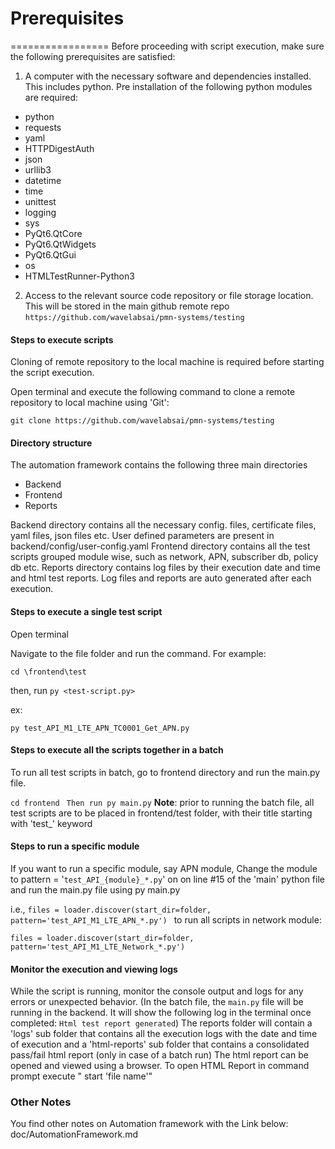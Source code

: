 # Prerequisites
=================
Before proceeding with script execution, make sure the following prerequisites are satisfied:

1. A computer with the necessary software and dependencies installed. This includes python.
Pre installation of the following python modules are required:

* python
* requests
* yaml
* HTTPDigestAuth
* json
* urllib3
* datetime
* time
* unittest
* logging
* sys
* PyQt6.QtCore 
* PyQt6.QtWidgets
* PyQt6.QtGui
* os
* HTMLTestRunner-Python3


2. Access to the relevant source code repository or file storage location. 
This will be stored in the main github remote repo ```https://github.com/wavelabsai/pmn-systems/testing```



#### Steps to execute scripts

Cloning of remote repository to the local machine is required before starting the script execution.


Open terminal and execute the following command to clone a remote repository to local machine using 'Git':

```git clone https://github.com/wavelabsai/pmn-systems/testing```


#### Directory structure


The automation framework contains the following three main directories

- Backend
- Frontend
- Reports

Backend directory contains all the necessary config. files, certificate files, yaml files, json files etc. 
User defined parameters are present in backend/config/user-config.yaml
Frontend directory contains all the test scripts grouped module wise, such as network, APN, subscriber db, policy db etc.
Reports directory contains log files by their execution date and time and html test reports. Log files and reports are auto generated
after each execution.

#### Steps to execute a single test script


Open terminal

Navigate to the file folder and run the command. For example:

``cd \frontend\test``

then, run ``py <test-script.py>``

ex:

``py test_API_M1_LTE_APN_TC0001_Get_APN.py``


#### Steps to execute all the  scripts together in a batch

To run all test scripts in batch, go to frontend directory and run the main.py file.

`cd frontend
`
`Then run py main.py`
**Note**: prior to running the batch file, all test scripts are to be placed in frontend/test folder, with their title starting with 'test_' keyword

#### Steps to run a specific module
If you want to run a specific module, say APN module, Change the module to pattern = '`test_API_{module}_*.py`' on on line #15 of the 'main' python file
and run the main.py file using py main.py

i.e.,
`files = loader.discover(start_dir=folder, pattern='test_API_M1_LTE_APN_*.py')
`
to run all scripts in network module:

`files = loader.discover(start_dir=folder, pattern='test_API_M1_LTE_Network_*.py')
`
#### Monitor the execution and viewing logs
While the script is running, monitor the console output and logs for any errors or unexpected behavior. (In the batch file, the `main.py` file will be running in the backend.
It will show the following log in the terminal once completed: `Html test report generated`)
The reports folder will contain a 'logs' sub folder that contains all the execution logs with the date and time of execution
and a 'html-reports' sub folder that contains a consolidated pass/fail html report (only in case of a batch run)
The html report can be opened and viewed using a browser. To open HTML Report in command prompt execute " start 'file name'"

### Other Notes

You find other notes on Automation framework with the Link below:
doc/AutomationFramework.md